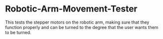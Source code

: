 # Robotic-Arm-Movement-Tester
This tests the stepper motors on the robotic arm, making sure that they function properly and can be turned to the degree that the user wants them to be turned.
